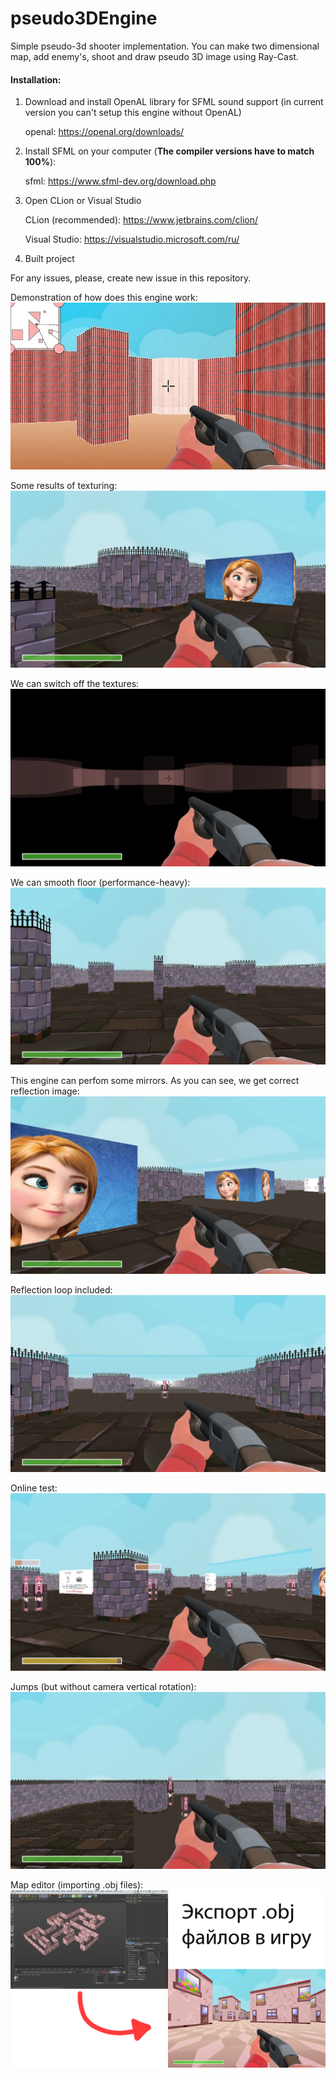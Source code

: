 # pseudo3DEngine
Simple pseudo-3d shooter implementation. 
You can make two dimensional map, add enemy's, shoot and draw pseudo 3D image using Ray-Cast.

<h4>Installation:</h4>

1) Download and install OpenAL library for SFML sound support (in current version you can't setup this engine without OpenAL)

   openal: https://openal.org/downloads/


2) Install SFML on your computer (<b>The compiler versions have to match 100%</b>):

   sfml: https://www.sfml-dev.org/download.php


2) Open CLion or Visual Studio

   CLion (recommended): https://www.jetbrains.com/clion/

   Visual Studio: https://visualstudio.microsoft.com/ru/


4) Built project

For any issues, please, create new issue in this repository.



Demonstration of how does this engine work:
![Project demonstration](img/demo_engine.jpg)

Some results of texturing:
![Project demonstration](img/demo_just_textures.png)

We can switch off the textures:
![Project demonstration](img/demo_textures_off.png)

We can smooth floor (performance-heavy):
![Project demonstration](img/demo_smooth.png)

This engine can perfom some mirrors. As you can see, we get correct reflection image:
![Project demonstration](img/demo_mirror.png)

Reflection loop included:
![Project demonstration](img/demo_mirror_loop.png)

Online test:
![Project demonstration](img/demo_online.png)

Jumps (but without camera vertical rotation):
![Project demonstration](img/demo_jump.png)

Map editor (importing .obj files):
![Project demonstration](img/map_editor.jpg)
